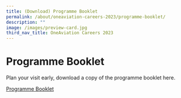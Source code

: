 ```yaml
---
title: (Download) Programme Booklet
permalink: /about/oneaviation-careers-2023/programme-booklet/
description: ""
image: /images/preview-card.jpg
third_nav_title: OneAviation Careers 2023
---
```

# Programme Booklet

Plan your visit early, download a copy of the programme booklet here.

[Programme Booklet](/files/oac2023_booklet_a4_fa.pdf)

<style>.bp-section-pagetitle h1>b {display: none;} .bp-section-pagetitle h1:after { content: "Programme Booklet" !important; font-weight: bold;}</style>